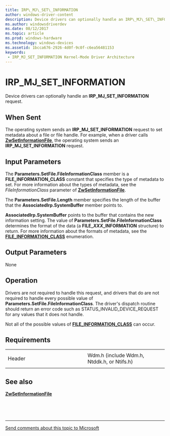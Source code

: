 ```yaml
---
title: IRP\_MJ\_SET\_INFORMATION
author: windows-driver-content
description: Device drivers can optionally handle an IRP\_MJ\_SET\_INFORMATION request.
ms.author: windowsdriverdev
ms.date: 08/12/2017
ms.topic: article
ms.prod: windows-hardware
ms.technology: windows-devices
ms.assetid: 1bcca676-2926-4d0f-9c0f-c6ea56481153
keywords:
 - IRP_MJ_SET_INFORMATION Kernel-Mode Driver Architecture
---
```


# IRP\_MJ\_SET\_INFORMATION


Device drivers can optionally handle an **IRP\_MJ\_SET\_INFORMATION** request.

When Sent
---------

The operating system sends an **IRP\_MJ\_SET\_INFORMATION** request to set metadata about a file or file handle. For example, when a driver calls [**ZwSetInformationFile**](https://msdn.microsoft.com/library/windows/hardware/ff567096), the operating system sends an **IRP\_MJ\_SET\_INFORMATION** request.

## Input Parameters


The **Parameters.SetFile.FileInformationClass** member is a **FILE\_INFORMATION\_CLASS** constant that specifies the type of metadata to set. For more information about the types of metadata, see the *FileInformationClass* parameter of [**ZwSetInformationFile**](https://msdn.microsoft.com/library/windows/hardware/ff567096).

The **Parameters.SetFile.Length** member specifies the length of the buffer that the **AssociatedIrp.SystemBuffer** member points to.

**AssociatedIrp.SystemBuffer** points to the buffer that contains the new information setting. The value of **Parameters.SetFile.FileInformationClass** determines the format of the data (a **FILE\_*XXX*\_INFORMATION** structure) to return. For more information about the formats of metadata, see the [**FILE\_INFORMATION\_CLASS**](https://msdn.microsoft.com/library/windows/hardware/ff728840) enumeration.

## Output Parameters


None

Operation
---------

Drivers are not required to handle this request, and drivers that do are not required to handle every possible value of **Parameters.SetFile.FileInformationClass**. The driver's dispatch routine should return an error code such as STATUS\_INVALID\_DEVICE\_REQUEST for any values that it does not handle.

Not all of the possible values of [**FILE\_INFORMATION\_CLASS**](https://msdn.microsoft.com/library/windows/hardware/ff728840) can occur.

Requirements
------------

<table>
<colgroup>
<col width="50%" />
<col width="50%" />
</colgroup>
<tbody>
<tr class="odd">
<td><p>Header</p></td>
<td>Wdm.h (include Wdm.h, Ntddk.h, or Ntifs.h)</td>
</tr>
</tbody>
</table>

## See also


[**ZwSetInformationFile**](https://msdn.microsoft.com/library/windows/hardware/ff567096)

 

 


--------------------
[Send comments about this topic to Microsoft](mailto:wsddocfb@microsoft.com?subject=Documentation%20feedback%20%5Bkernel\kernel%5D:%20IRP_MJ_SET_INFORMATION%20%20RELEASE:%20%288/10/2017%29&body=%0A%0APRIVACY%20STATEMENT%0A%0AWe%20use%20your%20feedback%20to%20improve%20the%20documentation.%20We%20don't%20use%20your%20email%20address%20for%20any%20other%20purpose,%20and%20we'll%20remove%20your%20email%20address%20from%20our%20system%20after%20the%20issue%20that%20you're%20reporting%20is%20fixed.%20While%20we're%20working%20to%20fix%20this%20issue,%20we%20might%20send%20you%20an%20email%20message%20to%20ask%20for%20more%20info.%20Later,%20we%20might%20also%20send%20you%20an%20email%20message%20to%20let%20you%20know%20that%20we've%20addressed%20your%20feedback.%0A%0AFor%20more%20info%20about%20Microsoft's%20privacy%20policy,%20see%20http://privacy.microsoft.com/default.aspx. "Send comments about this topic to Microsoft")


